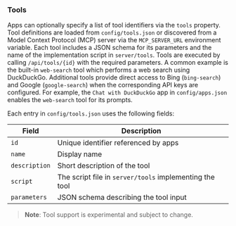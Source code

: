 ### Tools

Apps can optionally specify a list of tool identifiers via the `tools` property.
Tool definitions are loaded from `config/tools.json` or discovered from a Model Context Protocol (MCP) server via the `MCP_SERVER_URL` environment variable. Each tool includes a JSON schema for its parameters and the name of the implementation script in `server/tools`. Tools are executed by calling `/api/tools/{id}` with the required parameters. A common example is the built-in `web-search` tool which performs a web search using DuckDuckGo. Additional tools provide direct access to Bing (`bing-search`) and Google (`google-search`) when the corresponding API keys are configured.
For example, the `Chat with DuckDuckGo` app in `config/apps.json` enables the `web-search` tool for its prompts.

Each entry in `config/tools.json` uses the following fields:

| Field | Description |
|-------|-------------|
| `id` | Unique identifier referenced by apps |
| `name` | Display name |
| `description` | Short description of the tool |
| `script` | The script file in `server/tools` implementing the tool |
| `parameters` | JSON schema describing the tool input |

> **Note**: Tool support is experimental and subject to change.
